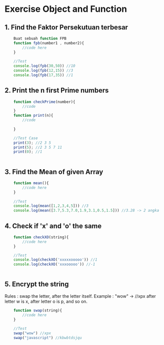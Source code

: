 # Exercise Object and Function

## 1. Find the Faktor Persekutuan terbesar
```javascript
    Buat sebuah function FPB
    function fpb(number1 , number2){
        //code here
    }
    
    //Test
    console.log(fpb(30,50)) //10
    console.log(fpb(12,15)) //3
    console.log(fpb(17,35)) //1
```

## 2. Print the n first Prime numbers
```javascript
    function checkPrime(number){
        //code
    }
    function print(n){
        //code 
        
    }

    //Test Case
    print(3); //2 3 5
    print(5); //2 3 5 7 11 
    print(0); //1
    
```
## 3. Find the Mean of given Array
```javascript
    function mean(){
        //code here
    }
    
    //Test 
    console.log(mean([1,2,3,4,5])) //3
    console.log(mean([3.7,5.3,7.0,1.9,3.1,0.5,1.5])) //3.28 -> 2 angka di blkg 

```

## 4. Check if 'x' and 'o' the same 
```javascript
    function checkXO(string){
        //code here
    }

    //Test
    console.log(checkXO('xxxxxooooo')) //1
    console.log(checkXO('xxxooooo')) //-1
    
```

## 5. Encrypt the string
Rules : swap the letter, after the letter itself.
Example : "wow" -> //xpx
after letter w is x, after letter o is p, and so on.

```javascript
    function swap(string){
        //code here
    }
    
    //Test
    swap("wow") //xpx
    swap("javascript") //kbwbtdsjqu
```
